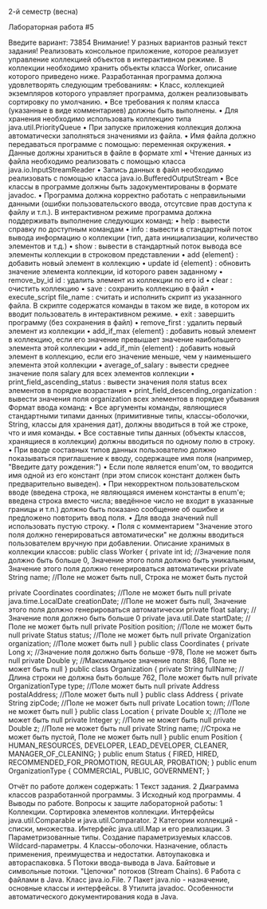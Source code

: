 
2-й семестр (весна)

Лабораторная работа #5

Введите вариант: 73854
Внимание! У разных вариантов разный текст задания!
Реализовать консольное приложение, которое реализует управление коллекцией объектов в интерактивном режиме. В коллекции необходимо хранить объекты класса Worker, описание которого приведено ниже.
Разработанная программа должна удовлетворять следующим требованиям:
• Класс, коллекцией экземпляров которого управляет программа, должен реализовывать сортировку по умолчанию.
• Все требования к полям класса (указанные в виде комментариев) должны быть выполнены.
• Для хранения необходимо использовать коллекцию типа java.util.PriorityQueue
• При запуске приложения коллекция должна автоматически заполняться значениями из файла.
• Имя файла должно передаваться программе с помощью: переменная окружения.
• Данные должны храниться в файле в формате xml
• Чтение данных из файла необходимо реализовать с помощью класса java.io.InputStreamReader
• Запись данных в файл необходимо реализовать с помощью класса java.io.BufferedOutputStream
• Все классы в программе должны быть задокументированы в формате javadoc.
• Программа должна корректно работать с неправильными данными (ошибки пользовательского ввода, отсутсвие прав доступа к файлу и т.п.).
В интерактивном режиме программа должна поддерживать выполнение следующих команд:
• help : вывести справку по доступным командам
• info : вывести в стандартный поток вывода информацию о коллекции (тип, дата инициализации, количество элементов и т.д.)
• show : вывести в стандартный поток вывода все элементы коллекции в строковом представлении
• add {element} : добавить новый элемент в коллекцию
• update id {element} : обновить значение элемента коллекции, id которого равен заданному
• remove_by_id id : удалить элемент из коллекции по его id
• clear : очистить коллекцию
• save : сохранить коллекцию в файл
• execute_script file_name : считать и исполнить скрипт из указанного файла. В скрипте содержатся команды в таком же виде, в котором их вводит пользователь в интерактивном режиме.
• exit : завершить программу (без сохранения в файл)
• remove_first : удалить первый элемент из коллекции
• add_if_max {element} : добавить новый элемент в коллекцию, если его значение превышает значение наибольшего элемента этой коллекции
• add_if_min {element} : добавить новый элемент в коллекцию, если его значение меньше, чем у наименьшего элемента этой коллекции
• average_of_salary : вывести среднее значение поля salary для всех элементов коллекции
• print_field_ascending_status : вывести значения поля status всех элементов в порядке возрастания
• print_field_descending_organization : вывести значения поля organization всех элементов в порядке убывания
Формат ввода команд:
• Все аргументы команды, являющиеся стандартными типами данных (примитивные типы, классы-оболочки, String, классы для хранения дат), должны вводиться в той же строке, что и имя команды.
• Все составные типы данных (объекты классов, хранящиеся в коллекции) должны вводиться по одному полю в строку.
• При вводе составных типов данных пользователю должно показываться приглашение к вводу, содержащее имя поля (например, "Введите дату рождения:")
• Если поле является enum'ом, то вводится имя одной из его констант (при этом список констант должен быть предварительно выведен).
• При некорректном пользовательском вводе (введена строка, не являющаяся именем константы в enum'е; введена строка вместо числа; введённое число не входит в указанные границы и т.п.) должно быть показано сообщение об ошибке и предложено повторить ввод поля.
• Для ввода значений null использовать пустую строку.
• Поля с комментарием "Значение этого поля должно генерироваться автоматически" не должны вводиться пользователем вручную при добавлении.
Описание хранимых в коллекции классов:
public class Worker {
private int id; //Значение поля должно быть больше 0, Значение этого поля должно быть уникальным, Значение этого поля должно генерироваться автоматически
private String name; //Поле не может быть null, Строка не может быть пустой

private Coordinates coordinates; //Поле не может быть null
private java.time.LocalDate creationDate; //Поле не может быть null, Значение этого поля должно генерироваться автоматически
private float salary; //Значение поля должно быть больше 0
private java.util.Date startDate; //Поле не может быть null
private Position position; //Поле не может быть null
private Status status; //Поле не может быть null
private Organization organization; //Поле может быть null
}
public class Coordinates {
private Long x; //Значение поля должно быть больше -978, Поле не может быть null
private Double y; //Максимальное значение поля: 886, Поле не может быть null
}
public class Organization {
private String fullName; //Длина строки не должна быть больше 762, Поле может быть null
private OrganizationType type; //Поле может быть null
private Address postalAddress; //Поле может быть null
}
public class Address {
private String zipCode; //Поле не может быть null
private Location town; //Поле не может быть null
}
public class Location {
private Double x; //Поле не может быть null
private Integer y; //Поле не может быть null
private Double z; //Поле не может быть null
private String name; //Строка не может быть пустой, Поле не может быть null
}
public enum Position {
HUMAN_RESOURCES,
DEVELOPER,
LEAD_DEVELOPER,
CLEANER,
MANAGER_OF_CLEANING;
}
public enum Status {
FIRED,
HIRED,
RECOMMENDED_FOR_PROMOTION,
REGULAR,
PROBATION;
}
public enum OrganizationType {
COMMERCIAL,
PUBLIC,
GOVERNMENT;
}

Отчёт по работе должен содержать:
1 Текст задания.
2 Диаграмма классов разработанной программы.
3 Исходный код программы.
4 Выводы по работе.
Вопросы к защите лабораторной работы:
1 Коллекции. Сортировка элементов коллекции. Интерфейсы java.util.Comparable и java.util.Comparator.
2 Категории коллекций - списки, множества. Интерфейс java.util.Map и его реализации.
3 Параметризованные типы. Создание параметризуемых классов. Wildcard-параметры.
4 Классы-оболочки. Назначение, область применения, преимущества и недостатки. Автоупаковка и автораспаковка.
5 Потоки ввода-вывода в Java. Байтовые и символьные потоки. "Цепочки" потоков (Stream Chains).
6 Работа с файлами в Java. Класс java.io.File.
7 Пакет java.nio - назначение, основные классы и интерфейсы.
8 Утилита javadoc. Особенности автоматического документирования кода в Java.